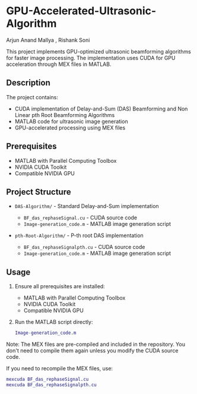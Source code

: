 # GPU-Accelerated-Ultrasonic-Algorithm

Arjun Anand Mallya , Rishank Soni

This project implements GPU-optimized ultrasonic beamforming algorithms for faster image processing. The implementation uses CUDA for GPU acceleration through MEX files in MATLAB.

## Description

The project contains:
- CUDA implementation of Delay-and-Sum (DAS) Beamforming and Non Linear pth Root Beamforming Algorithms
- MATLAB code for ultrasonic image generation
- GPU-accelerated processing using MEX files

## Prerequisites

- MATLAB with Parallel Computing Toolbox
- NVIDIA CUDA Toolkit 
- Compatible NVIDIA GPU

## Project Structure

- `DAS-Algorithm/` - Standard Delay-and-Sum implementation
  - `BF_das_rephaseSignal.cu` - CUDA source code
  - `Image-generation_code.m` - MATLAB image generation script

- `pth-Root-Algorithm/` - P-th root DAS implementation
  - `BF_das_rephaseSignalpth.cu` - CUDA source code
  - `Image-generation_code.m` - MATLAB image generation script

## Usage

1. Ensure all prerequisites are installed:
   - MATLAB with Parallel Computing Toolbox
   - NVIDIA CUDA Toolkit
   - Compatible NVIDIA GPU

2. Run the MATLAB script directly:
   ```matlab
   Image-generation_code.m
   ```

Note: The MEX files are pre-compiled and included in the repository. You don't need to compile them again unless you modify the CUDA source code.

If you need to recompile the MEX files, use:
```matlab
mexcuda BF_das_rephaseSignal.cu
mexcuda BF_das_rephaseSignalpth.cu
```
